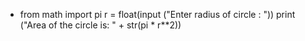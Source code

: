 - from math import pi
r = float(input ("Enter radius of circle : "))
print ("Area of the circle is: " + str(pi * r**2))
